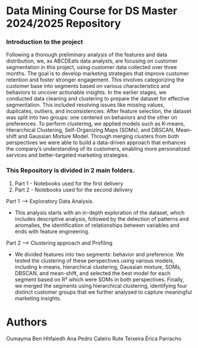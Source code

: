 # Data Mining Course for DS Master 2024/2025 Repository
### Introduction to the project 
  Following a thorough preliminary analysis of the features and data distribution, we, as ABCDEats data analysts, are focusing on customer segmentation in this project, using customer data collected over three months. The goal is to develop marketing strategies that improve customer retention and foster stronger engagement. This involves categorizing the customer base into segments based on various characteristics and behaviors to uncover actionable insights.
In the earlier stages, we conducted data cleaning and clustering to prepare the dataset for effective segmentation. This included resolving issues like missing values, duplicates, outliers, and inconsistencies. After feature selection, the dataset was split into two groups: one centered on behaviors and the other on preferences. To perform clustering, we applied models such as K-means, Hierarchical Clustering, Self-Organizing Maps (SOMs), and DBSCAN, Mean-shift and Gaussian Mixture Model. Through merging clusters from both perspectives we were able to build a data-driven approach that enhances the company’s understanding of its customers, enabling more personalized services and better-targeted marketing strategies.

### This Repository is divided in 2 main folders.
1. Part 1 - Notebooks used for the first delivery
2. Part 2 - Notebooks used for the second delivery

Part 1 --> Exploratory Data Analysis.
- This analysis starts with an in-depth exploration of the dataset, which includes descriptive analysis, followed by the detection of patterns and anomalies, the identification of relationships between variables and ends with feature engineering.

Part 2 --> Clustering approach and Profiling 
- We divided features into two segments: behavior and preference. We tested the clustering of these perspectives using various models, including k-means, hierarchical clustering, Gaussian mixture, SOMs, DBSCAN, and mean-shift, and selected the best model for each segment based on R² which were SOMs in both perspectives. Finally, we merged the segments using hierarchical clustering, identifying four distinct customer groups that we further analysed to capture meaningful marketing insights.


# Authors
Oumayma Ben Hhfaiedh
Ana Pedro Caleiro
Rute Teixeira
Érica Parracho
